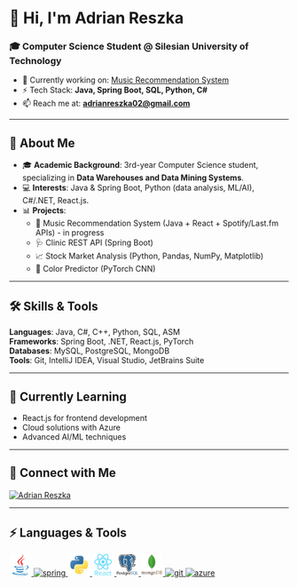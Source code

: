 # 👋 Hi, I'm Adrian Reszka  
### 🎓 Computer Science Student @ Silesian University of Technology  

- 🔭 Currently working on: [Music Recommendation System](https://github.com/AdrianReszka/Music-Recommendation-System)  
- ⚡ Tech Stack: **Java, Spring Boot, SQL, Python, C#**  
- 📫 Reach me at: **adrianreszka02@gmail.com**  

---

## 🚀 About Me  
- 🎓 **Academic Background**: 3rd-year Computer Science student, specializing in **Data Warehouses and Data Mining Systems**.  
- 💻 **Interests**: Java & Spring Boot, Python (data analysis, ML/AI), C#/.NET, React.js.  
- 📊 **Projects**:  
  - 🎵 Music Recommendation System (Java + React + Spotify/Last.fm APIs) - in progress 
  - 🩺 Clinic REST API (Spring Boot)  
  - 📈 Stock Market Analysis (Python, Pandas, NumPy, Matplotlib)  
  - 🎨 Color Predictor (PyTorch CNN)  

---

## 🛠 Skills & Tools  
**Languages**: Java, C#, C++, Python, SQL, ASM  
**Frameworks**: Spring Boot, .NET, React.js, PyTorch  
**Databases**: MySQL, PostgreSQL, MongoDB  
**Tools**: Git, IntelliJ IDEA, Visual Studio, JetBrains Suite  

---

## 🌱 Currently Learning  
- React.js for frontend development  
- Cloud solutions with Azure  
- Advanced AI/ML techniques  

---

## 🤝 Connect with Me  
<p align="left">
  <a href="https://www.linkedin.com/in/adrian-reszka-b58196352/" target="_blank">
    <img align="center" src="https://raw.githubusercontent.com/rahuldkjain/github-profile-readme-generator/master/src/images/icons/Social/linked-in-alt.svg" alt="Adrian Reszka" height="30" width="40" />
  </a>
</p>

---

## ⚡ Languages & Tools  
<p align="left">
  <a href="https://www.java.com" target="_blank" rel="noreferrer"> <img src="https://raw.githubusercontent.com/devicons/devicon/master/icons/java/java-original.svg" alt="java" width="40" height="40"/> </a>
  <a href="https://spring.io/" target="_blank" rel="noreferrer"> <img src="https://www.vectorlogo.zone/logos/springio/springio-icon.svg" alt="spring" width="40" height="40"/> </a>
  <a href="https://www.python.org" target="_blank" rel="noreferrer"> <img src="https://raw.githubusercontent.com/devicons/devicon/master/icons/python/python-original.svg" alt="python" width="40" height="40"/> </a>
  <a href="https://reactjs.org/" target="_blank" rel="noreferrer"> <img src="https://raw.githubusercontent.com/devicons/devicon/master/icons/react/react-original-wordmark.svg" alt="react" width="40" height="40"/> </a>
  <a href="https://www.postgresql.org" target="_blank" rel="noreferrer"> <img src="https://raw.githubusercontent.com/devicons/devicon/master/icons/postgresql/postgresql-original-wordmark.svg" alt="postgresql" width="40" height="40"/> </a>
  <a href="https://www.mongodb.com/" target="_blank" rel="noreferrer"> <img src="https://raw.githubusercontent.com/devicons/devicon/master/icons/mongodb/mongodb-original-wordmark.svg" alt="mongodb" width="40" height="40"/> </a>
  <a href="https://git-scm.com/" target="_blank" rel="noreferrer"> <img src="https://www.vectorlogo.zone/logos/git-scm/git-scm-icon.svg" alt="git" width="40" height="40"/> </a>
  <a href="https://azure.microsoft.com/en-in/" target="_blank" rel="noreferrer"> <img src="https://www.vectorlogo.zone/logos/microsoft_azure/microsoft_azure-icon.svg" alt="azure" width="40" height="40"/> </a>
</p>
